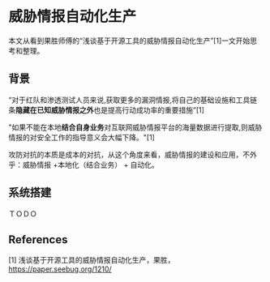 # 威胁情报自动化生产

本文从看到果胜师傅的“浅谈基于开源工具的威胁情报自动化生产”[1]一文开始思考和整理。



## 背景

“对于红队和渗透测试人员来说,获取更多的漏洞情报,将自己的基础设施和工具链条**隐藏在已知威胁情报之外**也是提高行动成功率的重要措施”[1]

"如果不能在本地**结合自身业务**对互联网威胁情报平台的海量数据进行提取,则威胁情报的对安全工作的指导意义会大幅下降。"[1]

攻防对抗的本质是成本的对抗，从这个角度来看，威胁情报的建设和应用，不外乎：威胁情报 +本地化（结合业务） + 自动化。



## 系统搭建

ＴＯＤＯ





## References

[1] 浅谈基于开源工具的威胁情报自动化生产，果胜，https://paper.seebug.org/1210/

